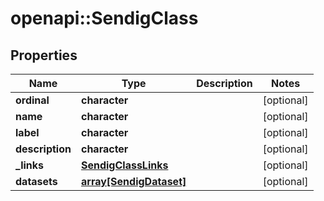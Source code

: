 # openapi::SendigClass


## Properties
Name | Type | Description | Notes
------------ | ------------- | ------------- | -------------
**ordinal** | **character** |  | [optional] 
**name** | **character** |  | [optional] 
**label** | **character** |  | [optional] 
**description** | **character** |  | [optional] 
**_links** | [**SendigClassLinks**](SendigClassLinks.md) |  | [optional] 
**datasets** | [**array[SendigDataset]**](SendigDataset.md) |  | [optional] 



